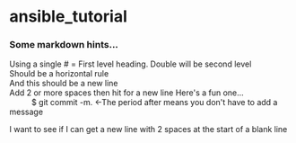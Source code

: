 # ansible\_tutorial
### Some markdown hints...
Using a single \# = First level heading.
Double will be second level  
Should be a horizontal rule  
And this should be a new line  
Add 2 or more spaces then hit <Enter> for a new line
Here's a fun one...  
$~~~~~~~~~~$$ git commit -m.  <-The period after means you don't have to add a message   
  
I want to see if I can get a new line with 2 spaces at the start of a blank line


